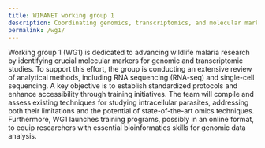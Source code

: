 ```yaml
---
title: WIMANET working group 1
description: Coordinating genomics, transcriptomics, and molecular markers
permalink: /wg1/
---
```


Working group 1 (WG1) is dedicated to advancing wildlife malaria research by identifying crucial molecular markers for genomic and transcriptomic studies. To support this effort, the group is conducting an extensive review of analytical methods, including RNA sequencing (RNA-seq) and single-cell sequencing. A key objective is to establish standardized protocols and enhance accessibility through training initiatives. The team will compile and assess existing techniques for studying intracellular parasites, addressing both their limitations and the potential of state-of-the-art omics techniques. Furthermore, WG1 launches training programs, possibly in an online format, to equip researchers with essential bioinformatics skills for genomic data analysis.
